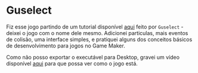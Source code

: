 # Guselect

Fiz esse jogo partindo de um tutorial disponível [aqui](https://www.youtube.com/watch?v=ypo83R7sIg0) feito por `Guselect` - deixei o jogo com o nome dele mesmo. Adicionei particulas, mais eventos de colisão, uma interface simples, e pratiquei alguns dos conceitos básicos de desenvolvimento para jogos no Game Maker.

Como não posso exportar o executável para Desktop, gravei um vídeo disponível [aqui](https://youtu.be/IsuicG_N-2M) para que possa ver como o jogo está.